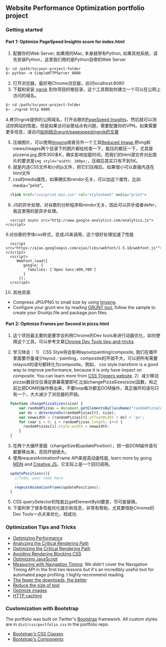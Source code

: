 ## Website Performance Optimization portfolio project

### Getting started

#### Part 1: Optimize PageSpeed Insights score for index.html

1. 配置你的Web Server, 如果用的Mac, 本身就带有Python, 如果其他系统，请先安装Python，这里我们用的是Python自带的Web Server

  ```bash
  $> cd /path/to/your-project-folder
  $> python -m SimpleHTTPServer 8080
  ```

2. 打开浏览器，最好用Chrome浏览器，访问localhost:8080
3. 下载和安装 [ngrok](https://ngrok.com/) 到你项目的根目录，这个工具帮助你建立一个可以在公网上访问的域名。

  ``` bash
  $> cd /path/to/your-project-folder
  $> ./ngrok http 8080
  ```

4.拷贝ngrok提供的公网域名，打开谷歌的[PageSpeed Insights](https://developers.google.com/speed/pagespeed/insights/)，然后就可以测试你网站的性能，但是如果访问谷歌站点有问题，需要配置你的VPN。如果需要更多信息，请访问[如何结合grunt/pagespeed/ngrok的文章](http://www.jamescryer.com/2014/06/12/grunt-pagespeed-and-ngrok-locally-testing/)

5. 压缩图片，可以使用[tinypng](https://tinypng.com)或者另外一个工具[Reduced Image](http://www.reduceimages.com),把img和views/images两个目录下的图片都给检查一下，能压的都压一下，尤其是pizzeria.jpg,原件300多K，确实影响加载时间，而我们的html源文件对此图片的要求是```img style="width: 100px;```，压缩后其实只有不到5K。
6. 就是内连CSS文件和小的js文件，把它们压缩后，如果很小可以直接内连在html文件
7. css的media属性，如果确实和rendor无关，可以加这个属性，比如media="print"。
``` html
  <link href="css/print.min.css" rel="stylesheet" media="print">
```
8. JS的异步处理，对谷歌的分析程序和rendor无关，因此可以异步或者defer，我这里用的是异步处理。
```
  <script async src="http://www.google-analytics.com/analytics.js"></script>
```
9.对谷歌的字体css样式，变成JS来调用，这个很好处理加速了性能
```
  <script src="https://ajax.googleapis.com/ajax/libs/webfont/1.5.18/webfont.js""></script>
  <script>
     WebFont.load({
        google: {
          families: ['Open Sans:400,700']
        }
      });
  </script>
```
 
10. 其他资源. 
+ Compress JPG/PNG to small size by using [tinypng](https://tinypng.com).
+ Configure your grunt env by reading [GRUNT tool](http://www.gruntjs.net), follow the sample to create your Gruntjs.file and package.json files.

#### Part 2: Optimize Frames per Second in pizza.html

1. 这个项目最主要的是要学会利用Chrome的Dev tools来进行动画优化，如何使用这个工具，可以参考文章[Chrome Dev Tools tips-and-tricks](https://developer.chrome.com/devtools/docs/tips-and-tricks).

2. 学习体会：
1） CSS Style将会影响layout/painting/composite, 我们在循环里面要尽量减少layout／painting，composite的开销不大，可以把所有需要relayout的语句都转化为composite。例如， css style.transform is a good way to improve performance, because it is only have impact on composite. You can learn more from [CSS Triggers website](https://csstriggers.com).
2）减少移动pizzas数目仅仅满足屏幕需要即可.比如changePizzaSizes(size)函数，和之前比把DOM的操作移出来，不要loop每次都去DOM操作，真正循环的语句只有一个，大大减少了浏览器的开销。
``` js
  function changePizzaSizes(size) {
      var randomPizzas = document.getElementsByClassName("randomPizzaContainer");
      var dx = determineDx(randomPizzas[0], size);
      var newwidth = (randomPizzas[0].offsetWidth + dx) + 'px';
      for (var i = 0; i < randomPizzas.length; i++) {
        randomPizzas[i].style.width = newwidth;
      }
  }
```
3) 在两个大循环里面（changeSize和updatePosition），把一些DOM操作语句都要移出来，否则开销很大。
4) 使用requestAnimationFrame API来提高动画性能, learn more by going [MDN](https://developer.mozilla.org/zh-CN/docs/Web/API/Window/requestAnimationFrame) and [Creative JS](http://creativejs.com/resources/requestanimationframe/index.html)。它实际上是一个回归调用。
``` js
  updatePositions(){
    //Todo, your code here
    ...
    reqeustAnimationFrame(updatePositions);
  }
```
5. CSS querySelector的性能比getElementById要差，尽可能替换。
6. 下面列举了很多性能优化提示和信息，非常有帮助，尤其要借助Chrome的Dev Tools一点点来优化，祝成功.

### Optimization Tips and Tricks
* [Optimizing Performance](https://developers.google.com/web/fundamentals/performance/ "web performance")
* [Analyzing the Critical Rendering Path](https://developers.google.com/web/fundamentals/performance/critical-rendering-path/analyzing-crp.html "analyzing crp")
* [Optimizing the Critical Rendering Path](https://developers.google.com/web/fundamentals/performance/critical-rendering-path/optimizing-critical-rendering-path.html "optimize the crp!")
* [Avoiding Rendering Blocking CSS](https://developers.google.com/web/fundamentals/performance/critical-rendering-path/render-blocking-css.html "render blocking css")
* [Optimizing JavaScript](https://developers.google.com/web/fundamentals/performance/critical-rendering-path/adding-interactivity-with-javascript.html "javascript")
* [Measuring with Navigation Timing](https://developers.google.com/web/fundamentals/performance/critical-rendering-path/measure-crp.html "nav timing api"). We didn't cover the Navigation Timing API in the first two lessons but it's an incredibly useful tool for automated page profiling. I highly recommend reading.
* <a href="https://developers.google.com/web/fundamentals/performance/optimizing-content-efficiency/eliminate-downloads.html">The fewer the downloads, the better</a>
* <a href="https://developers.google.com/web/fundamentals/performance/optimizing-content-efficiency/optimize-encoding-and-transfer.html">Reduce the size of text</a>
* <a href="https://developers.google.com/web/fundamentals/performance/optimizing-content-efficiency/image-optimization.html">Optimize images</a>
* <a href="https://developers.google.com/web/fundamentals/performance/optimizing-content-efficiency/http-caching.html">HTTP caching</a>

### Customization with Bootstrap
The portfolio was built on Twitter's <a href="http://getbootstrap.com/">Bootstrap</a> framework. All custom styles are in `dist/css/portfolio.css` in the portfolio repo.

* <a href="http://getbootstrap.com/css/">Bootstrap's CSS Classes</a>
* <a href="http://getbootstrap.com/components/">Bootstrap's Components</a>
